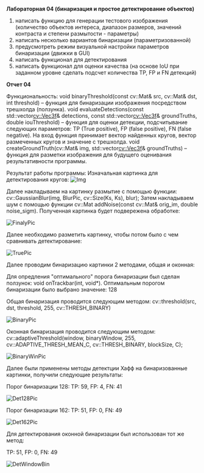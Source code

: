 **Лабораторная 04 (бинаризация и простое детектирование объектов)**
1.	написать функцию для генерации тестового изображения (количество объектов интереса, диапазон размеров, значений контраста и степени размытости - параметры)
2.	написать несколько вариантов бинаризации (параметризованной)
3.	предусмотреть режим визуальной настройки параметров бинаризации (движки в GUI)
4.	написать функционал для детектирования
5.	написать функционал для оценки качества (на основе IoU при заданном уровне сделать подсчет количества TP, FP и FN детекций)


**Отчет 04**
	 
Функциональность:
	void binaryThreshold(const cv::Mat& src, cv::Mat& dst, int threshold) – функция для бинаризации изображения посредством трешхолда (ползунка).
	void evaluateDetections(const std::vector<cv::Vec3f>& detections, const std::vector<cv::Vec3f>& groundTruths, double iouThreshold) – функция для оценки детекции, подсчитывание следующих параметров: TP (True positive), FP (false positive), FN (false negative). На вход функция принимает вектор найденных кругов, вектор размеченных кругов и значение с трешхолда.
	void createGroundTruth(cv::Mat& img, std::vector<cv::Vec3f>& groundTruths) – функция для разметки изображения для будущего оценивания результативности программы.

Результат работы программы: 
	Изначальная картинка для детектирования кругов:
 ![Img](/prj.lab/lab04/img.png)

Далее накладываем на картинку размытие с помощью функции: cv::GaussianBlur(img, BlurPic, cv::Size(Ks, Ks), blur);
Затем накладываем шум с помощью функции cv::Mat addNoise(const cv::Mat& orig_im, double noise_sigm). Полученная картинка будет подвережена обработке:

 ![FinalyPic](/prj.lab/lab04/ReallyPic.png)
 
Далее необходимо разметить картинку, чтобы потом было с чем сравнивать детектирование:

![TruePic](/prj.lab/lab04/TruePic.png)

Далее проводим бинаризацию картинки 2 методами, общая и оконная:

Для опредления "оптимального" порога бинаризации был сделан ползунок: void onTrackbar(int, void*). Оптимальным порогом бинаризации было выбрано значение: 128

Общая бинаризация проводится следующим методом: cv::threshold(src, dst, threshold, 255, cv::THRESH_BINARY)

![BinaryPic](/prj.lab/lab04/binaryPic.png)

Оконная бинаризация проводится следующим методом: cv::adaptiveThreshold(window, binaryWindow, 255, cv::ADAPTIVE_THRESH_MEAN_C, cv::THRESH_BINARY, blockSize, C);

![BinaryWinPic](/prj.lab/lab04/binaryWindow.png)

Далее были применены методы детектции Хафф на бинаризованные картинки, получили следующие результаты:

Порог бинаризации 128: TP: 59, FP: 4, FN: 41

![Det128Pic](/prj.lab/lab04/Bin128.png)

Порог бинаризации 162: TP: 51, FP: 0, FN: 49

 ![Det162Pic](/prj.lab/lab04/Bin162.png)

Для детектирования оконной бинаризации был использован тот же метод:

TP: 51, FP: 0, FN: 49

![DetWindowBin](/prj.lab/lab04/WindowDetection.png)

